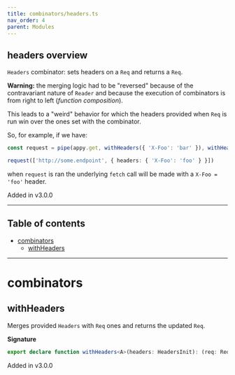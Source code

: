 ```yaml
---
title: combinators/headers.ts
nav_order: 4
parent: Modules
---
```


## headers overview

`Headers` combinator: sets headers on a `Req` and returns a `Req`.

**Warning:** the merging logic had to be "reversed" because of the contravariant nature of `Reader` and because the execution of combinators is from right to left (_function composition_).

This leads to a "weird" behavior for which the headers provided when `Req` is run win over the ones set with the combinator.

So, for example, if we have:

```ts
const request = pipe(appy.get, withHeaders({ 'X-Foo': 'bar' }), withHeaders({ 'X-Foo': 'baz' }))

request(['http://some.endpoint', { headers: { 'X-Foo': 'foo' } }])
```

when `request` is ran the underlying `fetch` call will be made with a `X-Foo = 'foo'` header.

Added in v3.0.0

---

<h2 class="text-delta">Table of contents</h2>

- [combinators](#combinators)
  - [withHeaders](#withheaders)

---

# combinators

## withHeaders

Merges provided `Headers` with `Req` ones and returns the updated `Req`.

**Signature**

```ts
export declare function withHeaders<A>(headers: HeadersInit): (req: Req<A>) => Req<A>
```

Added in v3.0.0
